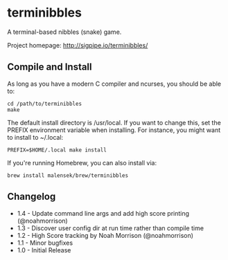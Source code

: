 terminibbles
============

A terminal-based nibbles (snake) game.

Project homepage: http://sigpipe.io/terminibbles/

Compile and Install
-------------------
As long as you have a modern C compiler and ncurses, you should be able to:
```
cd /path/to/terminibbles
make
```
The default install directory is /usr/local. If you want to change this, set the PREFIX environment variable when installing. For instance, you might want to install to ~/.local:
```
PREFIX=$HOME/.local make install
```
If you're running Homebrew, you can also install via:
```
brew install malensek/brew/terminibbles
```

Changelog
---------
* 1.4 - Update command line args and add high score printing (@noahmorrison)
* 1.3 - Discover user config dir at run time rather than compile time
* 1.2 - High Score tracking by Noah Morrison (@noahmorrison)
* 1.1 - Minor bugfixes
* 1.0 - Initial Release

